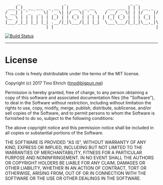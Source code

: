 <pre>
     _                 _                         _ _                  
 ___(_)_ __ ___  _ __ | | ___  _ __     ___ ___ | | | __ _  __ _  ___ 
/ __| | '_ ` _ \| '_ \| |/ _ \| '_ \   / __/ _ \| | |/ _` |/ _` |/ _ \
\__ \ | | | | | | |_) | | (_) | | | | | (_| (_) | | | (_| | (_| |  __/
|___/_|_| |_| |_| .__/|_|\___/|_| |_|  \___\___/|_|_|\__,_|\__, |\___|
                |_|                                        |___/      
</pre>

[![Build Status](https://travis-ci.org/fightbulc/simplon_collage.svg?branch=master)](https://travis-ci.org/fightbulc/simplon_collage)

-------------------------------------------------

# License

This code is freely distributable under the terms of the MIT license.

Copyright (c) 2017 Tino Ehrich ([tino@bigpun.me](mailto:tino@bigpun.me))

Permission is hereby granted, free of charge, to any person obtaining a copy of this software and associated documentation files (the "Software"), to deal in the Software without restriction, including without limitation the rights to use, copy, modify, merge, publish, distribute, sublicense, and/or sell copies of the Software, and to permit persons to whom the Software is furnished to do so, subject to the following conditions:

The above copyright notice and this permission notice shall be included in all copies or substantial portions of the Software.

THE SOFTWARE IS PROVIDED "AS IS", WITHOUT WARRANTY OF ANY KIND, EXPRESS OR IMPLIED, INCLUDING BUT NOT LIMITED TO THE WARRANTIES OF MERCHANTABILITY, FITNESS FOR A PARTICULAR PURPOSE AND NONINFRINGEMENT. IN NO EVENT SHALL THE AUTHORS OR COPYRIGHT HOLDERS BE LIABLE FOR ANY CLAIM, DAMAGES OR OTHER LIABILITY, WHETHER IN AN ACTION OF CONTRACT, TORT OR OTHERWISE, ARISING FROM, OUT OF OR IN CONNECTION WITH THE SOFTWARE OR THE USE OR OTHER DEALINGS IN THE SOFTWARE.
